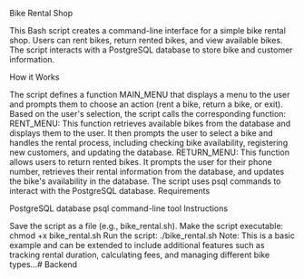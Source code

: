 Bike Rental Shop

This Bash script creates a command-line interface for a simple bike rental shop. Users can rent bikes, return rented bikes, and view available bikes. The script interacts with a PostgreSQL database to store bike and customer information.

How it Works

The script defines a function MAIN_MENU that displays a menu to the user and prompts them to choose an action (rent a bike, return a bike, or exit).
Based on the user's selection, the script calls the corresponding function:
RENT_MENU: This function retrieves available bikes from the database and displays them to the user. It then prompts the user to select a bike and handles the rental process, including checking bike availability, registering new customers, and updating the database.
RETURN_MENU: This function allows users to return rented bikes. It prompts the user for their phone number, retrieves their rental information from the database, and updates the bike's availability in the database.
The script uses psql commands to interact with the PostgreSQL database.
Requirements

PostgreSQL database
psql command-line tool
Instructions

Save the script as a file (e.g., bike_rental.sh).
Make the script executable: chmod +x bike_rental.sh
Run the script: ./bike_rental.sh
Note: This is a basic example and can be extended to include additional features such as tracking rental duration, calculating fees, and managing different bike types...#   B a c k e n d 
 
 
